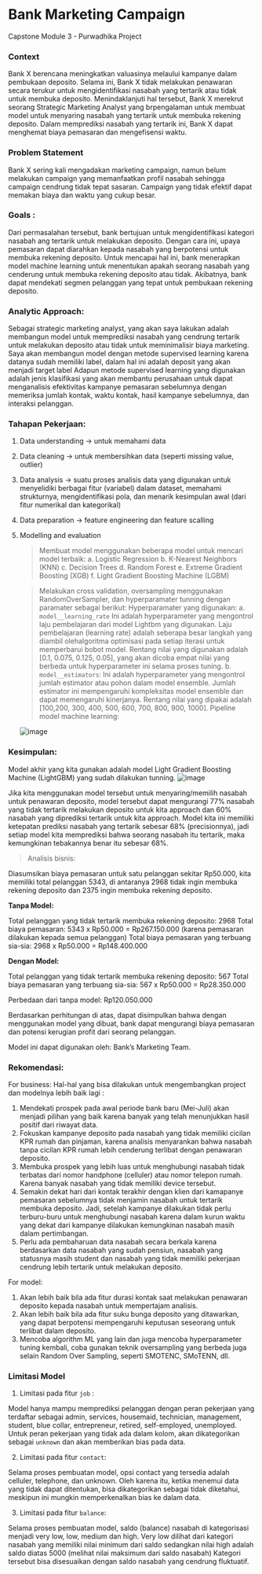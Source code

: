 # Bank Marketing Campaign
Capstone Module 3 - Purwadhika Project 

### **Context**

Bank X berencana meningkatkan valuasinya melaului kampanye dalam pembukaan deposito. Selama ini, Bank X tidak melakukan penawaran secara terukur untuk mengidentifikasi nasabah yang tertarik atau tidak untuk membuka deposito. Menindaklanjuti hal tersebut, Bank X merekrut seorang Strategic Marketing Analyst yang brpengalaman untuk membuat model untuk menyaring nasabah yang tertarik untuk membuka rekening deposito. Dalam memprediksi nasabah yang tertarik ini, Bank X dapat menghemat biaya pemasaran dan mengefisensi waktu. 

### **Problem Statement**

Bank X sering kali mengadakan marketing campaign, namun belum melakukan campaign yang memanfaatkan profil nasabah sehingga campaign cendrung tidak tepat sasaran. Campaign yang tidak efektif dapat memakan biaya dan waktu yang cukup besar.

### **Goals :**
Dari permasalahan tersebut, bank bertujuan untuk mengidentifikasi kategori nasabah ang tertarik untuk melakukan deposito. Dengan cara ini, upaya pemasaran dapat diarahkan kepada nasabah yang berpotensi untuk membuka rekening deposito. 
Untuk mencapai hal ini, bank menerapkan model machine learning untuk menentukan apakah seorang nasabah yang cenderung untuk membuka rekening deposito atau tidak. Akibatnya, bank dapat mendekati segmen pelanggan yang tepat untuk pembukaan rekening deposito.

### **Analytic Approach:**

Sebagai strategic marketing analyst, yang akan saya lakukan adalah membangun model untuk memprediksi nasabah yang cendrung tertarik untuk melakukan deposito atau tidak untuk meminimalisir biaya marketing. 
Saya akan membangun model dengan metode supervised learning karena datanya sudah memiliki label, dalam hal ini adalah deposit yang akan menjadi target label 
Adapun metode supervised learning yang digunakan adalah jenis klasifikasi yang akan membantu perusahaan untuk dapat menganalisis efektivitas kampanye pemasaran sebelumnya dengan memeriksa jumlah kontak, waktu kontak, hasil kampanye sebelumnya, dan interaksi pelanggan.

### **Tahapan Pekerjaan:**
1. Data understanding -> untuk memahami data
2. Data cleaning -> untuk membersihkan data (seperti missing value, outlier)
3. Data analysis -> suatu proses analisis data yang digunakan untuk menyelidiki berbagai fitur (variabel) dalam dataset, memahami strukturnya, mengidentifikasi pola, dan menarik kesimpulan awal (dari fitur numerikal dan kategorikal)
4. Data preparation -> feature engineering dan feature scalling
5. Modelling and evaluation
   
   > Membuat model menggunakan beberapa model untuk mencari model terbaik:
   a. Logistic Regression
   b. K-Nearest Neighbors (KNN)
   c. Decision Trees
   d. Random Forest
   e. Extreme Gradient Boosting (XGB)
   f. Light Gradient Boosting Machine (LGBM)

   > Melakukan cross validation, oversampling menggunakan RandomOverSampler, dan hyperparamater tunning dengan paramater sebagai berikut:
   Hyperparamater yang digunakan:
   a. `model__learning_rate`
       Ini adalah hyperparameter yang mengontrol laju pembelajaran dari model Lightbm yang digunakan. Laju pembelajaran (learning rate) adalah seberapa besar langkah yang diambil olehalgoritma optimisasi pada 
       setiap iterasi untuk memperbarui bobot model. Rentang nilai yang digunakan adalah [0.1, 0.075, 0.125, 0.05], yang akan dicoba  empat nilai yang berbeda untuk hyperparameter ini selama proses tuning.
   b. `model__estimators`: Ini adalah hyperparameter yang mengontrol jumlah estimator atau pohon dalam model ensemble. Jumlah estimator ini mempengaruhi kompleksitas model ensemble dan dapat memengaruhi 
       kinerjanya. Rentang nilai yang dipakai adalah [100,200, 300, 400, 500, 600, 700, 800, 900, 1000].
   Pipeline model machine learning:

   ![image](https://github.com/annachrn/BankMarketingCampaign/assets/150541362/464ca6ad-5624-4a3b-b365-b87c5a39d0cb)

   
### **Kesimpulan:**

Model akhir yang kita gunakan adalah model Light Gradient Boosting Machine (LightGBM) yang sudah dilakukan tunning. 
![image](https://github.com/annachrn/BankMarketingCampaign/assets/150541362/c48e7d2e-872f-421e-a4ed-3a1a93f11dcc)

Jika kita menggunakan model tersebut untuk menyaring/memilih nasabah untuk penawaran deposito, model tersebut dapat mengurangi 77% nasabah yang tidak tertarik melakukan deposito untuk kita approach dan 60% nasabah yang diprediksi tertarik untuk kita approach. Model kita ini memiliki ketepatan prediksi nasabah yang tertarik sebesar 68% (precisionnya), jadi setiap model kita memprediksi bahwa seorang nasabah itu tertarik, maka kemungkinan tebakannya benar itu sebesar 68%.

> Analisis bisnis:

Diasumsikan biaya pemasaran untuk satu pelanggan sekitar Rp50.000, kita memiliki total pelanggan 5343, di antaranya 2968 tidak ingin membuka rekening deposito dan 2375 ingin membuka rekening deposito.

**Tanpa Model:**

Total pelanggan yang tidak tertarik membuka rekening deposito: 2968
Total biaya pemasaran: 5343 x Rp50.000 = Rp267.150.000 (karena pemasaran dilakukan kepada semua pelanggan)
Total biaya pemasaran yang terbuang sia-sia: 2968 x Rp50.000 = Rp148.400.000

**Dengan Model:**

Total pelanggan yang tidak tertarik membuka rekening deposito: 567 
Total biaya pemasaran yang terbuang sia-sia: 567 x Rp50.000 = Rp28.350.000

Perbedaan dari tanpa model: Rp120.050.000

Berdasarkan perhitungan di atas, dapat disimpulkan bahwa dengan menggunakan model yang dibuat, bank dapat mengurangi biaya pemasaran dan potensi kerugian profit dari seorang pelanggan.

Model ini dapat digunakan oleh:
Bank’s Marketing Team. 


### **Rekomendasi:**
For business:
Hal-hal yang bisa dilakukan untuk mengembangkan project dan modelnya lebih baik lagi :
1. Mendekati prospek pada awal periode bank baru (Mei-Juli) akan menjadi pilihan yang baik karena banyak yang telah menunjukkan hasil positif dari riwayat data.
2. Fokuskan kampanye deposito pada nasabah yang tidak memiliki cicilan KPR rumah dan pinjaman, karena analisis menyarankan bahwa nasabah tanpa cicilan KPR rumah lebih cenderung terlibat dengan penawaran deposito.
3. Membuka prospek yang lebih luas untuk menghubungi nasabah tidak terbatas dari nomor handphone (celluler) atau nomor telepon rumah. Karena banyak nasabah yang tidak memiliki device tersebut.
4. Semakin dekat hari dari kontak terakhir dengan klien dari kamapanye pemasaran sebelumnya tidak menjamin nasabah untuk tertarik membuka deposito. Jadi, setelah kampanye dilakukan tidak perlu terburu-buru untuk menghubungi nasabah karena dalam kurun waktu yang dekat dari kampanye dilakukan kemungkinan nasabah masih dalam pertimbangan.
5. Perlu ada pembaharuan data nasabah secara berkala karena berdasarkan data nasabah yang sudah pensiun, nasabah yang statusnya masih student dan nasabah yang tidak memiliki pekerjaan cendrung lebih tertarik untuk melakukan deposito.

For model: 
1. Akan lebih baik bila ada fitur durasi kontak saat melakukan penawaran deposito kepada nasabah untuk mempertajam analisis.
2. Akan lebih baik bila ada fitur suku bunga deposito yang ditawarkan, yang dapat berpotensi mempengaruhi keputusan seseorang untuk terlibat dalam deposito.
3. Mencoba algorithm ML yang lain dan juga mencoba hyperparameter tuning kembali, coba gunakan teknik oversampling yang berbeda juga selain Random Over Sampling, seperti SMOTENC, SMoTENN, dll.

### **Limitasi Model**
1. Limitasi pada fitur `job` :
   
Model hanya mampu memprediksi pelanggan dengan peran pekerjaan yang terdaftar sebagai admin, services, housemaid, technician, management, student, blue collar, entrepreneur, retired, self-employed, unemployed. Untuk peran pekerjaan yang tidak ada dalam kolom, akan dikategorikan sebagai  `unknown` dan akan memberikan bias pada data. 

2.  Limitasi pada fitur `contact`:
    
Selama proses pembuatan model, opsi contact yang tersedia adalah celluler, telephone, dan unknown. Oleh karena itu, ketika menemui data yang tidak dapat ditentukan, bisa dikategorikan sebagai tidak diketahui, meskipun ini mungkin memperkenalkan bias ke dalam data.

3. Limitasi pada fitur `balance`:

Selama proses pembuatan model, saldo (balance) nasabah di kategorisasi menjadi very low, low, medium dan high. Very low dilihat dari kategori nasabah yang memiliki nilai minimum dari saldo sedangkan nilai high adalah saldo diatas 5000 (melihat nilai maksimum dari saldo nasabah) 
Kategori tersebut bisa disesuaikan dengan saldo nasabah yang cendrung fluktuatif. 

   


  
